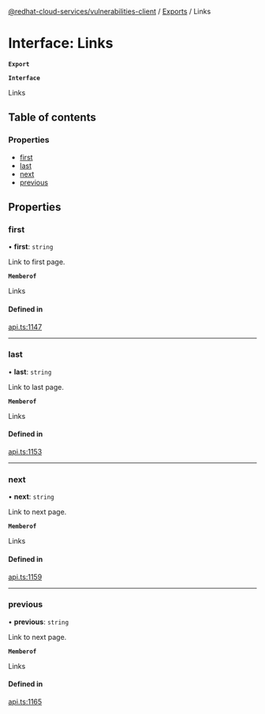 [@redhat-cloud-services/vulnerabilities-client](../README.md) / [Exports](../modules.md) / Links

# Interface: Links

**`Export`**

**`Interface`**

Links

## Table of contents

### Properties

- [first](Links.md#first)
- [last](Links.md#last)
- [next](Links.md#next)
- [previous](Links.md#previous)

## Properties

### first

• **first**: `string`

Link to first page.

**`Memberof`**

Links

#### Defined in

[api.ts:1147](https://github.com/RedHatInsights/javascript-clients/blob/master/packages/vulnerabilities/api.ts#L1147)

___

### last

• **last**: `string`

Link to last page.

**`Memberof`**

Links

#### Defined in

[api.ts:1153](https://github.com/RedHatInsights/javascript-clients/blob/master/packages/vulnerabilities/api.ts#L1153)

___

### next

• **next**: `string`

Link to next page.

**`Memberof`**

Links

#### Defined in

[api.ts:1159](https://github.com/RedHatInsights/javascript-clients/blob/master/packages/vulnerabilities/api.ts#L1159)

___

### previous

• **previous**: `string`

Link to next page.

**`Memberof`**

Links

#### Defined in

[api.ts:1165](https://github.com/RedHatInsights/javascript-clients/blob/master/packages/vulnerabilities/api.ts#L1165)

